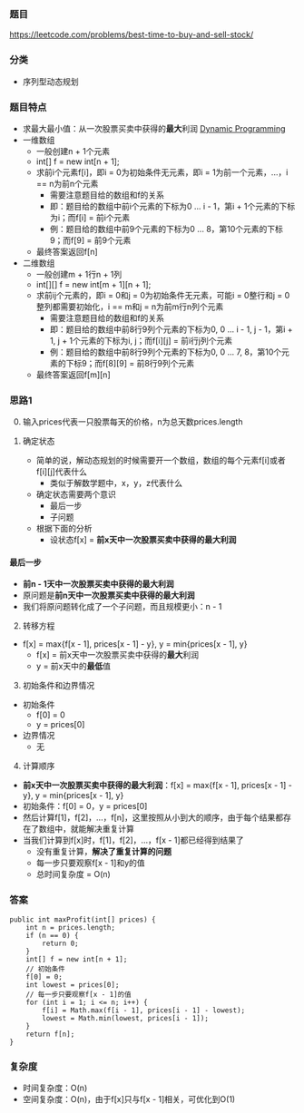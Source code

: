### 题目
https://leetcode.com/problems/best-time-to-buy-and-sell-stock/

### 分类
* 序列型动态规划

### 题目特点
* 求最大最小值：从一次股票买卖中获得的**最大**利润 [Dynamic Programming](https://github.com/HolmesJJ/CS2040S-Data-Structures-and-Algorithms/wiki/Dynamic-Programming)
* 一维数组
    * 一般创建n + 1个元素
    * int[] f = new int[n + 1];
    * 求前i个元素f[i]，即i = 0为初始条件无元素，即i = 1为前一个元素，...，i == n为前n个元素
        * 需要注意题目给的数组和f的关系
        * 即：题目给的数组中前i个元素的下标为0 ... i - 1，第i + 1个元素的下标为i；而f[i] = 前i个元素
        * 例：题目给的数组中前9个元素的下标为0 ... 8，第10个元素的下标9；而f[9] = 前9个元素
    * 最终答案返回f[n]
* 二维数组
    * 一般创建m + 1行n + 1列
    * int[][] f = new int[m + 1][n + 1];
    * 求前ij个元素的，即i = 0和j = 0为初始条件无元素，可能i = 0整行和j = 0整列都需要初始化，i == m和j = n为前m行n列个元素
        * 需要注意题目给的数组和f的关系
        * 即：题目给的数组中前8行9列个元素的下标为0, 0 ... i - 1, j - 1，第i + 1, j + 1个元素的下标为i, j；而f[i][j] = 前i行j列个元素
        * 例：题目给的数组中前8行9列个元素的下标为0, 0 ... 7, 8，第10个元素的下标9；而f[8][9] = 前8行9列个元素
    * 最终答案返回f[m][n]

### 思路1
0. 输入prices代表一只股票每天的价格，n为总天数prices.length

1. 确定状态
    * 简单的说，解动态规划的时候需要开一个数组，数组的每个元素f[i]或者f[i][j]代表什么
        * 类似于解数学题中，x，y，z代表什么  
    * 确定状态需要两个意识
        * 最后一步
        * 子问题
    * 根据下面的分析
        * 设状态f[x] = **前x天中一次股票买卖中获得的最大利润**

#### 最后一步
* **前n - 1天中一次股票买卖中获得的最大利润**
* 原问题是**前n天中一次股票买卖中获得的最大利润**
* 我们将原问题转化成了一个子问题，而且规模更小：n - 1

2. 转移方程
* f[x] = max{f[x - 1], prices[x - 1] - y}, y = min{prices[x - 1], y}
    * f[x] = 前x天中一次股票买卖中获得的**最大**利润
    * y = 前x天中的**最低**值

3. 初始条件和边界情况
* 初始条件
    * f[0] = 0
    * y = prices[0]
* 边界情况
    * 无

4. 计算顺序
* **前x天中一次股票买卖中获得的最大利润**：f[x] = max{f[x - 1], prices[x - 1] - y}, y = min{prices[x - 1], y}
* 初始条件：f[0] = 0，y = prices[0]
* 然后计算f[1]，f[2]，...，f[n]，这里按照从小到大的顺序，由于每个结果都存在了数组中，就能解决重复计算
* 当我们计算到f[x]时，f[1]，f[2]，...，f[x - 1]都已经得到结果了
    * 没有重复计算，**解决了重复计算的问题**
    * 每一步只要观察f[x - 1]和y的值
    * 总时间复杂度 = O(n)

### 答案
```
public int maxProfit(int[] prices) {
    int n = prices.length;
    if (n == 0) {
        return 0;
    }
    int[] f = new int[n + 1];
    // 初始条件
    f[0] = 0;
    int lowest = prices[0];
    // 每一步只要观察f[x - 1]的值
    for (int i = 1; i <= n; i++) {
        f[i] = Math.max(f[i - 1], prices[i - 1] - lowest);
        lowest = Math.min(lowest, prices[i - 1]);
    }
    return f[n];
}
```

### 复杂度
* 时间复杂度：O(n)
* 空间复杂度：O(n)，由于f[x]只与f[x - 1]相关，可优化到O(1)
